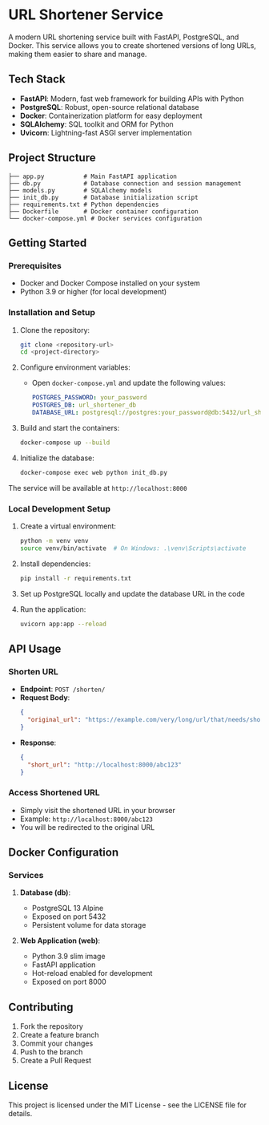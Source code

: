 # URL Shortener Service

A modern URL shortening service built with FastAPI, PostgreSQL, and Docker. This service allows you to create shortened versions of long URLs, making them easier to share and manage.

## Tech Stack

- **FastAPI**: Modern, fast web framework for building APIs with Python
- **PostgreSQL**: Robust, open-source relational database
- **Docker**: Containerization platform for easy deployment
- **SQLAlchemy**: SQL toolkit and ORM for Python
- **Uvicorn**: Lightning-fast ASGI server implementation

## Project Structure

```
├── app.py           # Main FastAPI application
├── db.py            # Database connection and session management
├── models.py        # SQLAlchemy models
├── init_db.py       # Database initialization script
├── requirements.txt # Python dependencies
├── Dockerfile       # Docker container configuration
└── docker-compose.yml # Docker services configuration
```

## Getting Started

### Prerequisites

- Docker and Docker Compose installed on your system
- Python 3.9 or higher (for local development)

### Installation and Setup

1. Clone the repository:
   ```bash
   git clone <repository-url>
   cd <project-directory>
   ```

2. Configure environment variables:
   - Open `docker-compose.yml` and update the following values:
     ```yaml
     POSTGRES_PASSWORD: your_password
     POSTGRES_DB: url_shortener_db
     DATABASE_URL: postgresql://postgres:your_password@db:5432/url_shortener_db
     ```

3. Build and start the containers:
   ```bash
   docker-compose up --build
   ```

4. Initialize the database:
   ```bash
   docker-compose exec web python init_db.py
   ```

The service will be available at `http://localhost:8000`

### Local Development Setup

1. Create a virtual environment:
   ```bash
   python -m venv venv
   source venv/bin/activate  # On Windows: .\venv\Scripts\activate
   ```

2. Install dependencies:
   ```bash
   pip install -r requirements.txt
   ```

3. Set up PostgreSQL locally and update the database URL in the code

4. Run the application:
   ```bash
   uvicorn app:app --reload
   ```

## API Usage

### Shorten URL
- **Endpoint**: `POST /shorten/`
- **Request Body**:
  ```json
  {
    "original_url": "https://example.com/very/long/url/that/needs/shortening"
  }
  ```
- **Response**:
  ```json
  {
    "short_url": "http://localhost:8000/abc123"
  }
  ```

### Access Shortened URL
- Simply visit the shortened URL in your browser
- Example: `http://localhost:8000/abc123`
- You will be redirected to the original URL

## Docker Configuration

### Services

1. **Database (db)**:
   - PostgreSQL 13 Alpine
   - Exposed on port 5432
   - Persistent volume for data storage

2. **Web Application (web)**:
   - Python 3.9 slim image
   - FastAPI application
   - Hot-reload enabled for development
   - Exposed on port 8000

## Contributing

1. Fork the repository
2. Create a feature branch
3. Commit your changes
4. Push to the branch
5. Create a Pull Request

## License

This project is licensed under the MIT License - see the LICENSE file for details.